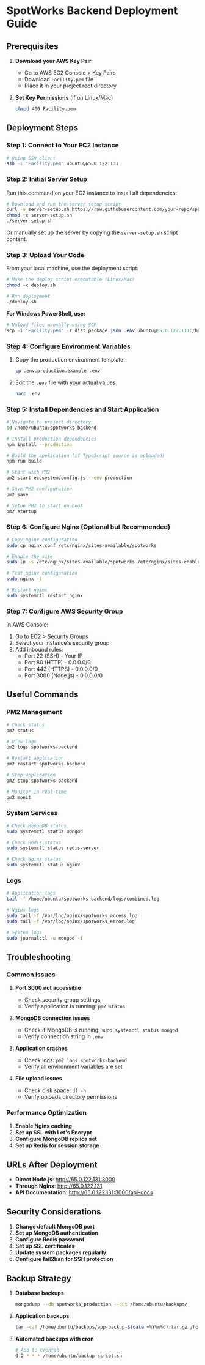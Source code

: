 # SpotWorks Backend Deployment Guide

## Prerequisites

1. **Download your AWS Key Pair**
   - Go to AWS EC2 Console > Key Pairs
   - Download `Facility.pem` file
   - Place it in your project root directory

2. **Set Key Permissions** (if on Linux/Mac)
   ```bash
   chmod 400 Facility.pem
   ```

## Deployment Steps

### Step 1: Connect to Your EC2 Instance

```bash
# Using SSH client
ssh -i "Facility.pem" ubuntu@65.0.122.131
```

### Step 2: Initial Server Setup

Run this command on your EC2 instance to install all dependencies:

```bash
# Download and run the server setup script
curl -o server-setup.sh https://raw.githubusercontent.com/your-repo/spotworks-backend/main/server-setup.sh
chmod +x server-setup.sh
./server-setup.sh
```

Or manually set up the server by copying the `server-setup.sh` script content.

### Step 3: Upload Your Code

From your local machine, use the deployment script:

```bash
# Make the deploy script executable (Linux/Mac)
chmod +x deploy.sh

# Run deployment
./deploy.sh
```

**For Windows PowerShell, use:**
```powershell
# Upload files manually using SCP
scp -i "Facility.pem" -r dist package.json .env ubuntu@65.0.122.131:/home/ubuntu/spotworks-backend/
```

### Step 4: Configure Environment Variables

1. Copy the production environment template:
   ```bash
   cp .env.production.example .env
   ```

2. Edit the `.env` file with your actual values:
   ```bash
   nano .env
   ```

### Step 5: Install Dependencies and Start Application

```bash
# Navigate to project directory
cd /home/ubuntu/spotworks-backend

# Install production dependencies
npm install --production

# Build the application (if TypeScript source is uploaded)
npm run build

# Start with PM2
pm2 start ecosystem.config.js --env production

# Save PM2 configuration
pm2 save

# Setup PM2 to start on boot
pm2 startup
```

### Step 6: Configure Nginx (Optional but Recommended)

```bash
# Copy nginx configuration
sudo cp nginx.conf /etc/nginx/sites-available/spotworks

# Enable the site
sudo ln -s /etc/nginx/sites-available/spotworks /etc/nginx/sites-enabled/

# Test nginx configuration
sudo nginx -t

# Restart nginx
sudo systemctl restart nginx
```

### Step 7: Configure AWS Security Group

In AWS Console:
1. Go to EC2 > Security Groups
2. Select your instance's security group
3. Add inbound rules:
   - Port 22 (SSH) - Your IP
   - Port 80 (HTTP) - 0.0.0.0/0
   - Port 443 (HTTPS) - 0.0.0.0/0
   - Port 3000 (Node.js) - 0.0.0.0/0

## Useful Commands

### PM2 Management
```bash
# Check status
pm2 status

# View logs
pm2 logs spotworks-backend

# Restart application
pm2 restart spotworks-backend

# Stop application
pm2 stop spotworks-backend

# Monitor in real-time
pm2 monit
```

### System Services
```bash
# Check MongoDB status
sudo systemctl status mongod

# Check Redis status
sudo systemctl status redis-server

# Check Nginx status
sudo systemctl status nginx
```

### Logs
```bash
# Application logs
tail -f /home/ubuntu/spotworks-backend/logs/combined.log

# Nginx logs
sudo tail -f /var/log/nginx/spotworks_access.log
sudo tail -f /var/log/nginx/spotworks_error.log

# System logs
sudo journalctl -u mongod -f
```

## Troubleshooting

### Common Issues

1. **Port 3000 not accessible**
   - Check security group settings
   - Verify application is running: `pm2 status`

2. **MongoDB connection issues**
   - Check if MongoDB is running: `sudo systemctl status mongod`
   - Verify connection string in `.env`

3. **Application crashes**
   - Check logs: `pm2 logs spotworks-backend`
   - Verify all environment variables are set

4. **File upload issues**
   - Check disk space: `df -h`
   - Verify uploads directory permissions

### Performance Optimization

1. **Enable Nginx caching**
2. **Set up SSL with Let's Encrypt**
3. **Configure MongoDB replica set**
4. **Set up Redis for session storage**

## URLs After Deployment

- **Direct Node.js**: http://65.0.122.131:3000
- **Through Nginx**: http://65.0.122.131
- **API Documentation**: http://65.0.122.131:3000/api-docs

## Security Considerations

1. **Change default MongoDB port**
2. **Set up MongoDB authentication**
3. **Configure Redis password**
4. **Set up SSL certificates**
5. **Update system packages regularly**
6. **Configure fail2ban for SSH protection**

## Backup Strategy

1. **Database backups**
   ```bash
   mongodump --db spotworks_production --out /home/ubuntu/backups/
   ```

2. **Application backups**
   ```bash
   tar -czf /home/ubuntu/backups/app-backup-$(date +%Y%m%d).tar.gz /home/ubuntu/spotworks-backend
   ```

3. **Automated backups with cron**
   ```bash
   # Add to crontab
   0 2 * * * /home/ubuntu/backup-script.sh
   ```
